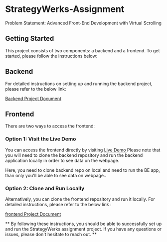 # StrategyWerks-Assignment

Problem Statement: Advanced Front-End Development with Virtual Scrolling

## Getting Started

This project consists of two components: a backend and a frontend. To get started, please follow the instructions below:

## Backend

For detailed instructions on setting up and running the backend project, please refer to the below link:

[Backend Project Document](./strategywerks-assignment-backend/README.md)

## Frontend

There are two ways to access the frontend:

### Option 1: Visit the Live Demo

You can access the frontend directly by visiting [ Live Demo ](https://arttwis.github.io/strategywerks-assignment-frontend/) Please note that you will need to clone the backend repository and run the backend application locally in order to see data on the webpage.

Here, you need to clone backend repo on local and need to run the BE app, than only you'll be able to see data on webpage..

### Option 2: Clone and Run Locally

Alternatively, you can clone the frontend repository and run it locally. For detailed instructions, please refer to the below link :

[frontend Project Document](./strategywerks-assignment-frontend/README.md)

** By following these instructions, you should be able to successfully set up and run the StrategyWerks assignment project. If you have any questions or issues, please don't hesitate to reach out. **
